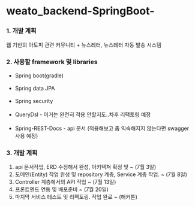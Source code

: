 # weato_backend-SpringBoot-


### 1. 개발 계획
웹 기반의 아토피 관련 커뮤니티 + 뉴스레터, 뉴스레터 자동 발송 시스템

### 2. 사용할 framework 및 libraries
<ul>
<li>Spring boot(gradle)</li><br>
<li>Spring data JPA</li><br>
<li>Spring security</li><br>
<li>QueryDsl - 이거는 완전히 적용 안할지도..차후 리팩토링 예정</li><br>
<li>Spring-REST-Docs - api 문서 (적용해보고 좀 익숙해지지 않는다면 swagger 사용 예정)</li>
</ul>

### 3. 개발 계획
<ol>
<li>api 문서작업, ERD 수정해서 완성, 아키텍쳐 확정 및  ~ (7월 3일)</li>
<li>도메인(Entity) 작업 완성 및 repository 계층, Service 계층 작업. ~ (7월 8일)</li>
<li>Controller 계층에서의 API 작업 ~ (7월 13일)</li>
<li>프론트엔드 연동 및 배포준비 ~ (7월 20일)</li>
<li>마지막 서비스 테스트 및 리팩토링. 작업 완료  ~ (해커톤)</li>
</ol>




